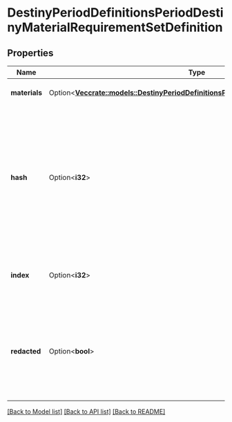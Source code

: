 # DestinyPeriodDefinitionsPeriodDestinyMaterialRequirementSetDefinition

## Properties

Name | Type | Description | Notes
------------ | ------------- | ------------- | -------------
**materials** | Option<[**Vec<crate::models::DestinyPeriodDefinitionsPeriodDestinyMaterialRequirement>**](Destiny.Definitions.DestinyMaterialRequirement.md)> | The list of all materials that are required. | [optional]
**hash** | Option<**i32**> | The unique identifier for this entity. Guaranteed to be unique for the type of entity, but not globally.  When entities refer to each other in Destiny content, it is this hash that they are referring to. | [optional]
**index** | Option<**i32**> | The index of the entity as it was found in the investment tables. | [optional]
**redacted** | Option<**bool**> | If this is true, then there is an entity with this identifier/type combination, but BNet is not yet allowed to show it. Sorry! | [optional]

[[Back to Model list]](../README.md#documentation-for-models) [[Back to API list]](../README.md#documentation-for-api-endpoints) [[Back to README]](../README.md)


